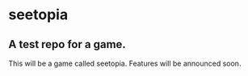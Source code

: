 # seetopia
A test repo for a game.
----
This will be a game called seetopia. Features will be announced soon.
